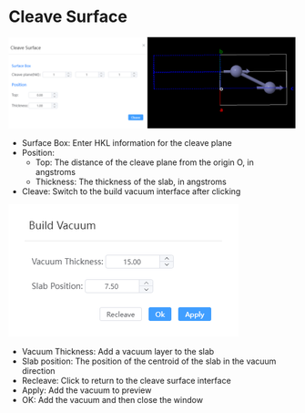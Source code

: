 # Cleave Surface

![](../../nested/qstudio_manual_build_cleavesurface1.png)

- Surface Box: Enter HKL information for the cleave plane
- Position:
  - Top: The distance of the cleave plane from the origin O, in angstroms
  - Thickness: The thickness of the slab, in angstroms
- Cleave: Switch to the build vacuum interface after clicking
  
![](../../nested/qstudio_manual_build_cleavesurface2.png)

  - Vacuum Thickness: Add a vacuum layer to the slab
  - Slab position: The position of the centroid of the slab in the vacuum direction
  - Recleave: Click to return to the cleave surface interface
  - Apply: Add the vacuum to preview
  - OK: Add the vacuum and then close the window
